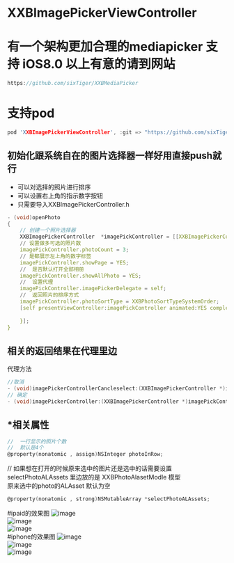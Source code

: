 # XXBImagePickerViewController
# 有一个架构更加合理的mediapicker 支持 iOS8.0 以上有意的请到网站
```c
https://github.com/sixTiger/XXBMediaPicker
```
# 支持pod
``` c
pod 'XXBImagePickerViewController', :git => "https://github.com/sixTiger/XXBImagePickerViewController"
```
## 初始化跟系统自在的图片选择器一样好用直接push就行
 * 可以对选择的照片进行排序 <br>
 * 可以设置右上角的指示数字按钮<br>
 * 只需要导入XXBImagePickerController.h
``` c
- (void)openPhoto
{
    // 创建一个照片选择器
    XXBImagePickerController  *imagePickController = [[XXBImagePickerController alloc] init];
    // 设置做多可选的照片数
    imagePickController.photoCount = 3;
    // 是都展示左上角的数字标签
    imagePickController.showPage = YES;
    //  是否默认打开全部相册
    imagePickController.showAllPhoto = YES;
    //  设置代理
    imagePickController.imagePickerDelegate = self;
    //  返回照片的排序方式
    imagePickController.photoSortType = XXBPhotoSortTypeSystemOrder;
    [self presentViewController:imagePickController animated:YES completion:^{
        
    }];
}
```
## 相关的返回结果在代理里边
   代理方法
``` c
//取消
- (void)imagePickerControllerCancleselect:(XXBImagePickerController *)imagePickController;
// 确定
- (void)imagePickerController:(XXBImagePickerController *)imagePickController didselectPhotos:(NSArray *)selectPhotos;
```
## *相关属性
``` c
//  一行显示的照片个数
//  默认是4个
@property(nonatomic , assign)NSInteger photoInRow;
```
//  如果想在打开的时候原来选中的图片还是选中的话需要设置 selectPhotoALAssets  里边放的是 XXBPhotoAlasetModle 模型 <br>
原来选中的photo的ALAsset 默认为空<br>
``` c
@property(nonatomic , strong)NSMutableArray *selectPhotoALAssets;
```
#ipaid的效果图
![image](./image/1.png)<br>
![image](./image/2.png)<br>
![image](./image/3.png)<br>
#iphone的效果图
![image](./image/4.png)<br>
![image](./image/5.png)<br>
![image](./image/6.png)<br>

